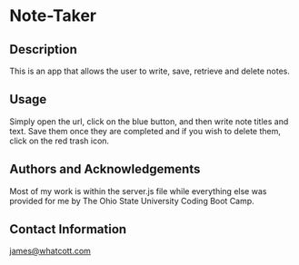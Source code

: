 # Note-Taker

## Description

This is an app that allows the user to write, save, retrieve and delete notes. 

## Usage

Simply open the url, click on the blue button, and then write note titles and text. Save them once they are completed and if you wish to delete them, click on the red trash icon. 

## Authors and Acknowledgements

Most of my work is within the server.js file while everything else was provided for me by The Ohio State University Coding Boot Camp. 

## Contact Information

james@whatcott.com 

